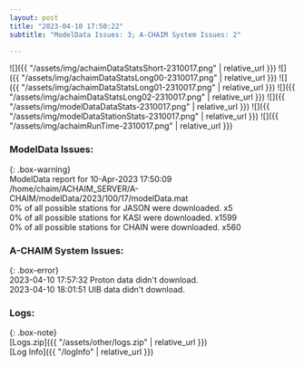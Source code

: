 ```yaml
---
layout: post
title: "2023-04-10 17:50:22"
subtitle: "ModelData Issues: 3; A-CHAIM System Issues: 2"

---
```


![]({{ "/assets/img/achaimDataStatsShort-2310017.png" | relative_url }})
![]({{ "/assets/img/achaimDataStatsLong00-2310017.png" | relative_url }})
![]({{ "/assets/img/achaimDataStatsLong01-2310017.png" | relative_url }})
![]({{ "/assets/img/achaimDataStatsLong02-2310017.png" | relative_url }})
![]({{ "/assets/img/modelDataDataStats-2310017.png" | relative_url }})
![]({{ "/assets/img/modelDataStationStats-2310017.png" | relative_url }})
![]({{ "/assets/img/achaimRunTime-2310017.png" | relative_url }})


### ModelData Issues:  
  
{: .box-warning}  
 ModelData report for 10-Apr-2023 17:50:09   
 /home/chaim/ACHAIM_SERVER/A-CHAIM/modelData/2023/100/17/modelData.mat   
 0% of all possible stations for JASON were downloaded. x5   
 0% of all possible stations for KASI were downloaded. x1599   
 0% of all possible stations for CHAIN were downloaded. x560   
  
### A-CHAIM System Issues:  
  
{: .box-error}  
2023-04-10 17:57:32 Proton data didn't download.  
2023-04-10 18:01:51 UIB data didn't download.  

### Logs:  
  
{: .box-note}  
[Logs.zip]({{ "/assets/other/logs.zip" | relative_url }})  
[Log Info]({{ "/logInfo" | relative_url }})  
